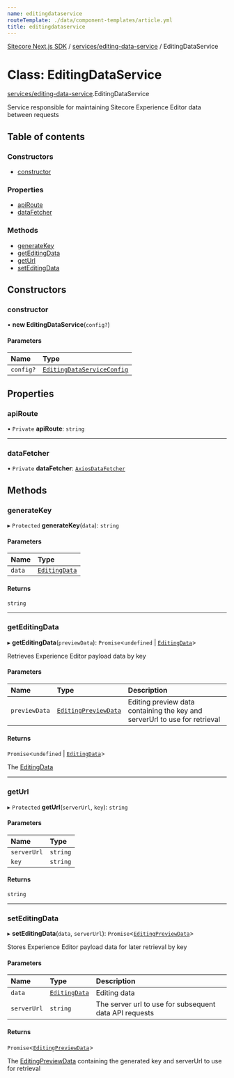 ```yaml
---
name: editingdataservice
routeTemplate: ./data/component-templates/article.yml
title: editingdataservice
---
```


[Sitecore Next.js SDK](/docs/nextjs/ref/) / [services/editing-data-service](/docs/nextjs/ref/modules/services_editing_data_service) / EditingDataService

# Class: EditingDataService

[services/editing-data-service](/docs/nextjs/ref/modules/services_editing_data_service).EditingDataService

Service responsible for maintaining Sitecore Experience Editor data between requests

## Table of contents

### Constructors

- [constructor](/docs/nextjs/ref/classes/services_editing_data_service/editingdataservice#constructor)

### Properties

- [apiRoute](/docs/nextjs/ref/classes/services_editing_data_service/editingdataservice#apiroute)
- [dataFetcher](/docs/nextjs/ref/classes/services_editing_data_service/editingdataservice#datafetcher)

### Methods

- [generateKey](/docs/nextjs/ref/classes/services_editing_data_service/editingdataservice#generatekey)
- [getEditingData](/docs/nextjs/ref/classes/services_editing_data_service/editingdataservice#geteditingdata)
- [getUrl](/docs/nextjs/ref/classes/services_editing_data_service/editingdataservice#geturl)
- [setEditingData](/docs/nextjs/ref/classes/services_editing_data_service/editingdataservice#seteditingdata)

## Constructors

### constructor

• **new EditingDataService**(`config?`)

#### Parameters

| Name | Type |
| :------ | :------ |
| `config?` | [`EditingDataServiceConfig`](/docs/nextjs/ref/interfaces/services_editing_data_service/editingdataserviceconfig) |

## Properties

### apiRoute

• `Private` **apiRoute**: `string`

___

### dataFetcher

• `Private` **dataFetcher**: [`AxiosDataFetcher`](/docs/nextjs/ref/classes/index/axiosdatafetcher)

## Methods

### generateKey

▸ `Protected` **generateKey**(`data`): `string`

#### Parameters

| Name | Type |
| :------ | :------ |
| `data` | [`EditingData`](/docs/nextjs/ref/modules/sharedtypes_editing_data#editingdata) |

#### Returns

`string`

___

### getEditingData

▸ **getEditingData**(`previewData`): `Promise`<`undefined` \| [`EditingData`](/docs/nextjs/ref/modules/sharedtypes_editing_data#editingdata)\>

Retrieves Experience Editor payload data by key

#### Parameters

| Name | Type | Description |
| :------ | :------ | :------ |
| `previewData` | [`EditingPreviewData`](/docs/nextjs/ref/interfaces/sharedtypes_editing_data/editingpreviewdata) | Editing preview data containing the key and serverUrl to use for retrieval |

#### Returns

`Promise`<`undefined` \| [`EditingData`](/docs/nextjs/ref/modules/sharedtypes_editing_data#editingdata)\>

The [EditingData](/docs/nextjs/ref/modules/sharedtypes_editing_data#editingdata)

___

### getUrl

▸ `Protected` **getUrl**(`serverUrl`, `key`): `string`

#### Parameters

| Name | Type |
| :------ | :------ |
| `serverUrl` | `string` |
| `key` | `string` |

#### Returns

`string`

___

### setEditingData

▸ **setEditingData**(`data`, `serverUrl`): `Promise`<[`EditingPreviewData`](/docs/nextjs/ref/interfaces/sharedtypes_editing_data/editingpreviewdata)\>

Stores Experience Editor payload data for later retrieval by key

#### Parameters

| Name | Type | Description |
| :------ | :------ | :------ |
| `data` | [`EditingData`](/docs/nextjs/ref/modules/sharedtypes_editing_data#editingdata) | Editing data |
| `serverUrl` | `string` | The server url to use for subsequent data API requests |

#### Returns

`Promise`<[`EditingPreviewData`](/docs/nextjs/ref/interfaces/sharedtypes_editing_data/editingpreviewdata)\>

The [EditingPreviewData](/docs/nextjs/ref/interfaces/sharedtypes_editing_data/editingpreviewdata) containing the generated key and serverUrl to use for retrieval
